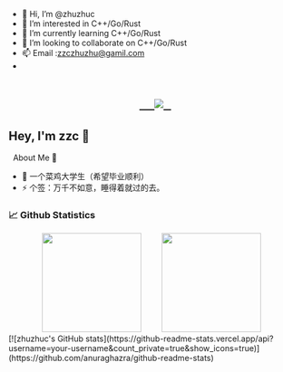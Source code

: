 - 👋 Hi, I’m @zhuzhuc
- 👀 I’m interested in C++/Go/Rust
- 🌱 I’m currently learning C++/Go/Rust
- 💞️ I’m looking to collaborate on C++/Go/Rust
- 📫 Email :zzczhuzhu@gamil.com
- <!-- 动态打字效果 -->
<h1 align="center">
  <a href="https://github.com/zhuzhuc">  
    <img src="https://readme-typing-svg.herokuapp.com/?lines=Hello%2C%20World!;欢迎来到zzc的主页!&center=true&size=27">
  </a>
</h1>


## Hey, I'm zzc 🙋
   About Me :raised_hands:

- 🔭 一个菜鸡大学生（希望毕业顺利）
- ⚡ 个签：万千不如意，睡得着就过的去。


### 📈 Github Statistics

<div align="center">
    <span>&emsp;&emsp;</span>
    <img height="175px" src="https://github-readme-stats.vercel.app/api?username=zhuzhuc&count_private=true&show_icons=true" />
    <span>&emsp;&emsp;</span>
    <img height="175px" src="https://github-readme-stats.vercel.app/api/top-langs/?username=zhuzhuc&layout=compact&langs_count=8" />
    <span>&emsp;&emsp;</span>
</div>
[![zhuzhuc's GitHub stats](https://github-readme-stats.vercel.app/api?username=your-username&count_private=true&show_icons=true)](https://github.com/anuraghazra/github-readme-stats)





